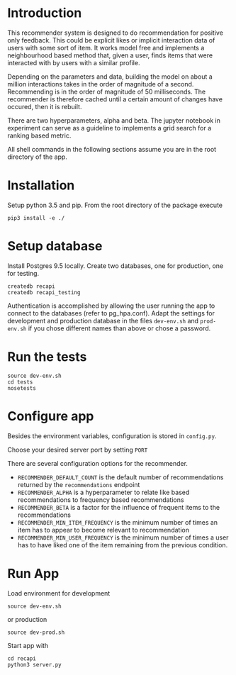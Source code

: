 # Introduction

This recommender system is designed to do recommendation for positive only
feedback. This could be explicit likes or implicit interaction data of
users with some sort of item. It works model free and implements a neighbourhood
based method that, given a user, finds items that were interacted with by
users with a similar profile.

Depending on the parameters and data, building the model
on about a million interactions takes in the order of magnitude of a second.
Recommending is in the order of magnitude of 50 milliseconds. The recommender
is therefore cached until a certain amount of changes have occured, then
it is rebuilt.

There are two hyperparameters, alpha and beta. The jupyter notebook in
experiment can serve as a guideline to implements a grid search for a
ranking based metric.

All shell commands in the following sections assume you are in the root
directory of the app.

# Installation

Setup python 3.5 and pip.
From the root directory of the package execute
```
pip3 install -e ./
```

# Setup database
Install Postgres 9.5 locally. Create two databases, one for production, one
for testing.
```
createdb recapi
createdb recapi_testing
```

Authentication is accomplished by allowing the user running the app to connect
to the databases (refer to pg_hpa.conf). Adapt the settings for development
and production database in the files `dev-env.sh` and `prod-env.sh` if you
chose different names than above or chose a password.

# Run the tests

```
source dev-env.sh
cd tests
nosetests
```

# Configure app

Besides the environment variables, configuration is stored in `config.py`.

Choose your desired server port by setting `PORT`

There are several configuration options for the recommender.

* `RECOMMENDER_DEFAULT_COUNT` is the default number of recommendations
returned by the `recommendations` endpoint
* `RECOMMENDER_ALPHA` is a hyperparameter to relate like based recommendations
to frequency based recommendations
* `RECOMMENDER_BETA` is a factor for the influence of frequent items to the
recommendations
* `RECOMMENDER_MIN_ITEM_FREQUENCY` is the minimum number of times an item has to
appear to become relevant to recommendation
* `RECOMMENDER_MIN_USER_FREQUENCY` is the minimum number of times a user has to
have liked one of the item remaining from the previous condition.


# Run App
Load environment for development
```
source dev-env.sh
```
or production
```
source dev-prod.sh
```

Start app with
```
cd recapi
python3 server.py
```

